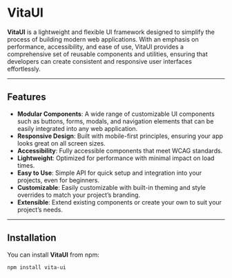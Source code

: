# VitaUI

**VitaUI** is a lightweight and flexible UI framework designed to simplify the process of building modern web applications. With an emphasis on performance, accessibility, and ease of use, VitaUI provides a comprehensive set of reusable components and utilities, ensuring that developers can create consistent and responsive user interfaces effortlessly.

---

## Features

- **Modular Components**: A wide range of customizable UI components such as buttons, forms, modals, and navigation elements that can be easily integrated into any web application.
- **Responsive Design**: Built with mobile-first principles, ensuring your app looks great on all screen sizes.
- **Accessibility**: Fully accessible components that meet WCAG standards.
- **Lightweight**: Optimized for performance with minimal impact on load times.
- **Easy to Use**: Simple API for quick setup and integration into your projects, even for beginners.
- **Customizable**: Easily customizable with built-in theming and style overrides to match your project’s branding.
- **Extensible**: Extend existing components or create your own to suit your project’s needs.

---

## Installation

You can install **VitaUI** from npm:

```bash
npm install vita-ui
